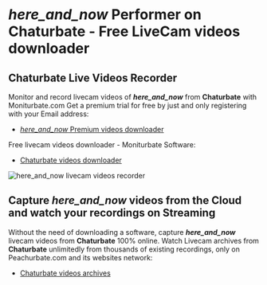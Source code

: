 # _here_and_now_ Performer on Chaturbate - Free LiveCam videos downloader

## Chaturbate Live Videos Recorder

Monitor and record livecam videos of **_here_and_now_** from **Chaturbate** with Moniturbate.com
Get a premium trial for free by just and only registering with your Email address:
* [_here_and_now_ Premium videos downloader](https://moniturbate.com/request-demo-licence-key.html)

Free livecam videos downloader - Moniturbate Software:
* [Chaturbate videos downloader](https://moniturbate.com/moniturbate-download-software.html)

![_here_and_now_ livecam videos recorder](https://peachurnet.com/templates/moniturbate-software.png)


## Capture _here_and_now_ videos from the Cloud and watch your recordings on Streaming

Without the need of downloading a software, capture **_here_and_now_** livecam videos from **Chaturbate** 100% online.
Watch Livecam archives from **Chaturbate** unlimitedly from thousands of existing recordings, only on Peachurbate.com and its websites network:
* [Chaturbate videos archives](https://peachurnet.com/)